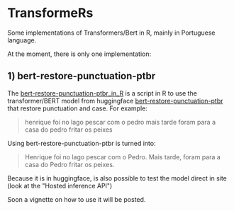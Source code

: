 # TransformeRs

Some implementations of Transformers/Bert in R, mainly in Portuguese language.

At the moment, there is only one implementation:

## 1) bert-restore-punctuation-ptbr

The [bert-restore-punctuation-ptbr_in_R](https://github.com/SoaresAlisson/TransformeRs/blob/main/bert-restore-punctuation-ptbr_in_R.R)
is a script in R to use the transformer/BERT model from huggingface [bert-restore-punctuation-ptbr](https://huggingface.co/dominguesm/bert-restore-punctuation-ptbr) that restore punctuation and case. For example:

> henrique foi no lago pescar com o pedro mais tarde foram para a casa do pedro fritar os peixes

Using bert-restore-punctuation-ptbr is turned into:

> Henrique foi no lago pescar com o Pedro. Mais tarde, foram para a casa do Pedro fritar os peixes.

Because it is in huggingface, is also possible to test the model direct in site (look at the "Hosted inference API")

Soon a vignette on how to use it will be posted.